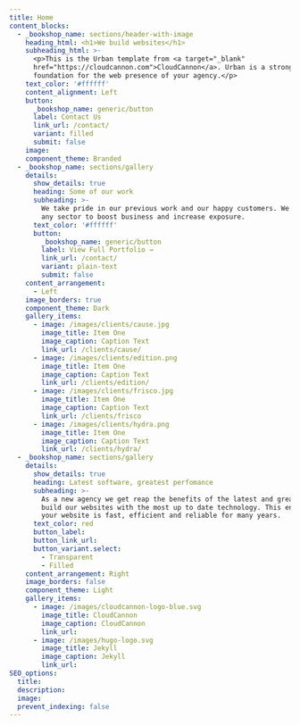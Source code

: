 ```yaml
---
title: Home
content_blocks:
  - _bookshop_name: sections/header-with-image
    heading_html: <h1>We build websites</h1>
    subheading_html: >-
      <p>This is the Urban template from <a target="_blank"
      href="https://cloudcannon.com">CloudCannon</a>. Urban is a strong
      foundation for the web presence of your agency.</p>
    text_color: '#ffffff'
    content_alignment: Left
    button:
      _bookshop_name: generic/button
      label: Contact Us
      link_url: /contact/
      variant: filled
      submit: false
    image:
    component_theme: Branded
  - _bookshop_name: sections/gallery
    details:
      show_details: true
      heading: Some of our work
      subheading: >-
        We take pride in our previous work and our happy customers. We cater to
        any sector to boost business and increase exposure.
      text_color: '#ffffff'
      button:
        _bookshop_name: generic/button
        label: View Full Portfolio →
        link_url: /contact/
        variant: plain-text
        submit: false
    content_arrangement:
      - Left
    image_borders: true
    component_theme: Dark
    gallery_items:
      - image: /images/clients/cause.jpg
        image_title: Item One
        image_caption: Caption Text
        link_url: /clients/cause/
      - image: /images/clients/edition.png
        image_title: Item One
        image_caption: Caption Text
        link_url: /clients/edition/
      - image: /images/clients/frisco.jpg
        image_title: Item One
        image_caption: Caption Text
        link_url: /clients/frisco
      - image: /images/clients/hydra.png
        image_title: Item One
        image_caption: Caption Text
        link_url: /clients/hydra/
  - _bookshop_name: sections/gallery
    details:
      show_details: true
      heading: Latest software, greatest perfomance
      subheading: >-
        As a new agency we get reap the benefits of the latest and greatest. We
        build our websites with the most up to date technology. This ensures
        your website is fast, efficient and reliable for many years.
      text_color: red
      button_label:
      button_link_url:
      button_variant.select:
        - Transparent
        - Filled
    content_arrangement: Right
    image_borders: false
    component_theme: Light
    gallery_items:
      - image: /images/cloudcannon-logo-blue.svg
        image_title: CloudCannon
        image_caption: CloudCannon
        link_url:
      - image: /images/hugo-logo.svg
        image_title: Jekyll
        image_caption: Jekyll
        link_url:
SEO_options:
  title:
  description:
  image:
  prevent_indexing: false
---
```

